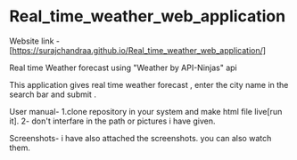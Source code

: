 # Real_time_weather_web_application

Website link - [https://surajchandraa.github.io/Real_time_weather_web_application/]

Real time Weather forecast using "Weather by API-Ninjas" api

This application gives real time weather forecast , enter the city name in the search bar and submit .

User manual-
1.clone repository in your system and make html file live[run it]. 
2- don't interfare in the path or pictures i have given.

Screenshots-
i have also attached the screenshots. you can also watch them.


